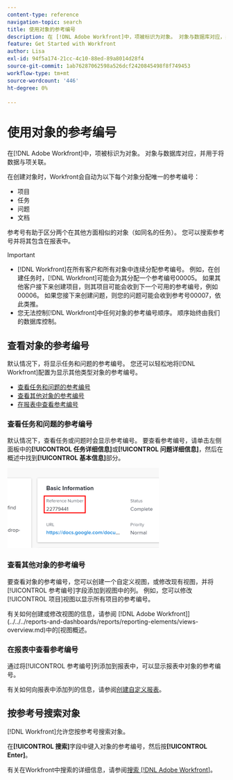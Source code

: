 ```yaml
---
content-type: reference
navigation-topic: search
title: 使用对象的参考编号
description: 在 [!DNL Adobe Workfront]中，项被标识为对象。 对象与数据库对应，并用于将数据与项关联。 参考号有助于区分两个在其他方面相似的对象（如同名的任务）。 您可以搜索参考号并将其包含在报表中。
feature: Get Started with Workfront
author: Lisa
exl-id: 94f5a174-21cc-4c10-88ed-89a8014d28f4
source-git-commit: 1ab76287062598a526dcf2420845498f8f749453
workflow-type: tm+mt
source-wordcount: '446'
ht-degree: 0%

---
```


# 使用对象的参考编号

在[!DNL Adobe Workfront]中，项被标识为对象。 对象与数据库对应，并用于将数据与项关联。

在创建对象时，Workfront会自动为以下每个对象分配唯一的参考编号：

* 项目
* 任务
* 问题
* 文档

参考号有助于区分两个在其他方面相似的对象（如同名的任务）。 您可以搜索参考号并将其包含在报表中。

>[!IMPORTANT]
>
>* [!DNL Workfront]在所有客户和所有对象中连续分配参考编号。 例如，在创建任务时，[!DNL Workfront]可能会为其分配一个参考编号00005。 如果其他客户接下来创建项目，则其项目可能会收到下一个可用的参考编号，例如00006。 如果您接下来创建问题，则您的问题可能会收到参考号00007，依此类推。
>* 您无法控制[!DNL Workfront]中任何对象的参考编号顺序。 顺序始终由我们的数据库控制。
>



## 查看对象的参考编号

默认情况下，将显示任务和问题的参考编号。 您还可以轻松地将[!DNL Workfront]配置为显示其他类型对象的参考编号。

* [查看任务和问题的参考编号](#view-reference-numbers-for-tasks-and-issues)
* [查看其他对象的参考编号](#view-reference-numbers-for-other-objects)
* [在报表中查看参考编号](#view-reference-numbers-in-reports)

### 查看任务和问题的参考编号

默认情况下，查看任务或问题时会显示参考编号。  要查看参考编号，请单击左侧面板中的&#x200B;**[!UICONTROL 任务详细信息]**&#x200B;或&#x200B;**[!UICONTROL 问题详细信息]**，然后在概述中找到&#x200B;**[!UICONTROL 基本信息]**&#x200B;部分。

![](assets/reference-number-nwe-350x184.png)

### 查看其他对象的参考编号

要查看对象的参考编号，您可以创建一个自定义视图，或修改现有视图，并将[!UICONTROL 参考编号]字段添加到视图中的列。 例如，您可以修改[!UICONTROL 项目]视图以显示所有项目的参考编号。

有关如何创建或修改视图的信息，请参阅 [!DNL Adobe Workfront]](../../../reports-and-dashboards/reports/reporting-elements/views-overview.md)中的[视图概述。

### 在报表中查看参考编号

通过将[!UICONTROL 参考编号]列添加到报表中，可以显示报表中对象的参考编号。

有关如何向报表中添加列的信息，请参阅[创建自定义报表](../../../reports-and-dashboards/reports/creating-and-managing-reports/create-custom-report.md)。

## 按参考号搜索对象

[!DNL Workfront]允许您按参考号搜索对象。

在&#x200B;**[!UICONTROL 搜索]**&#x200B;字段中键入对象的参考编号，然后按&#x200B;**[!UICONTROL Enter]**。

有关在Workfront中搜索的详细信息，请参阅[搜索 [!DNL Adobe Workfront]](../../../workfront-basics/navigate-workfront/search/search-workfront.md)。
